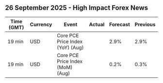 ## 26 September 2025 - High Impact Forex News

| Time (GMT) | Currency | Event | Actual | Forecast | Previous |
|------|----------|-------|--------|----------|----------|
| 19 min | USD | Core PCE Price Index (YoY) (Aug) |  | 2.9% | 2.9% |
| 19 min | USD | Core PCE Price Index (MoM) (Aug) |  | 0.2% | 0.3% |
